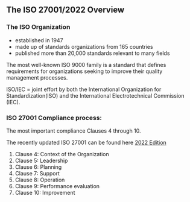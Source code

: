 <summary><h2> The ISO 27001/2022 Overview </h2></summary>


### The ISO Organization 
- established in 1947
- made up of standards organizations from 165 countries 
- published more than 20,000 standards relevant to many fields


The most well-known ISO 9000 family is a standard that defines requirements for organizations seeking to improve their quality management processes.

ISO/IEC = joint effort by both the International Organization for Standardization(ISO) and the International Electrotechnical Commission (IEC).

### ISO 27001 Compliance process:
The most important compliance Clauses 4 through 10.

The recently updated ISO 27001 can be found here [2022 Edition](https://www.iso.org/obp/ui/#iso:std:iso-iec:27001:ed-3:v1:en)

1. Clause 4: Context of the Organization
2. Clause 5: Leadership 
3. Clause 6: Planning 
4. Clause 7: Support 
5. Clause 8: Operation 
6. Clause 9: Performance evaluation 
7. Clause 10: Improvement

